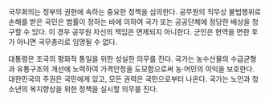 국무회의는 정부의 권한에 속하는 중요한 정책을 심의한다. 공무원의 직무상 불법행위로 손해를 받은 국민은 법률이 정하는 바에 의하여 국가 또는 공공단체에 정당한 배상을 청구할 수 있다. 이 경우 공무원 자신의 책임은 면제되지 아니한다. 군인은 현역을 면한 후가 아니면 국무총리로 임명될 수 없다.

대통령은 조국의 평화적 통일을 위한 성실한 의무를 진다. 국가는 농수산물의 수급균형과 유통구조의 개선에 노력하여 가격안정을 도모함으로써 농·어민의 이익을 보호한다. 대한민국의 주권은 국민에게 있고, 모든 권력은 국민으로부터 나온다. 국가는 노인과 청소년의 복지향상을 위한 정책을 실시할 의무를 진다.